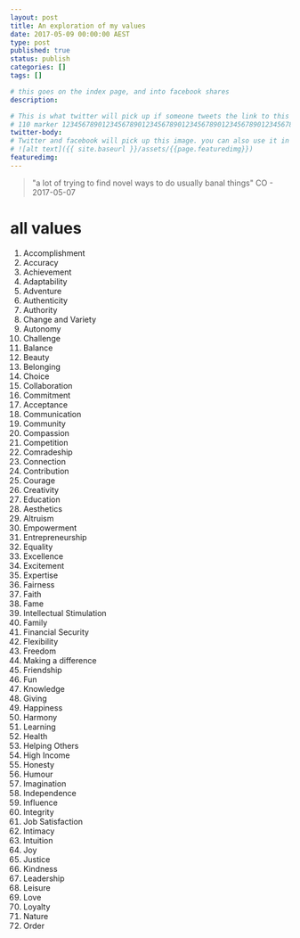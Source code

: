```yaml
---
layout: post
title: An exploration of my values
date: 2017-05-09 00:00:00 AEST
type: post
published: true
status: publish
categories: []
tags: []

# this goes on the index page, and into facebook shares
description:

# This is what twitter will pick up if someone tweets the link to this page
# 110 marker 1234567890123456789012345678901234567890123456789012345678901234567890123456789012345678901234567890123456789
twitter-body:
# Twitter and facebook will pick up this image. you can also use it in a post with:
# ![alt text]({{ site.baseurl }}/assets/{{page.featuredimg}})
featuredimg:
---
```


> "a lot of trying to find novel ways to do usually banal things" CO - 2017-05-07

# all values

1. Accomplishment
1. Accuracy
1. Achievement
1. Adaptability
1. Adventure
1. Authenticity
1. Authority
1. Change and Variety
1. Autonomy
1. Challenge
1. Balance
1. Beauty
1. Belonging
1. Choice
1. Collaboration
1. Commitment
1. Acceptance
1. Communication
1. Community
1. Compassion
1. Competition
1. Comradeship
1. Connection
1. Contribution
1. Courage
1. Creativity
1. Education
1. Aesthetics
1. Altruism
1. Empowerment
1. Entrepreneurship
1. Equality
1. Excellence
1. Excitement
1. Expertise
1. Fairness
1. Faith
1. Fame
1. Intellectual Stimulation
1. Family
1. Financial Security
1. Flexibility
1. Freedom
1. Making a difference
1. Friendship
1. Fun
1. Knowledge
1. Giving
1. Happiness
1. Harmony
1. Learning
1. Health
1. Helping Others
1. High Income
1. Honesty
1. Humour
1. Imagination
1. Independence
1. Influence
1. Integrity
1. Job Satisfaction
1. Intimacy
1. Intuition
1. Joy
1. Justice
1. Kindness
1. Leadership
1. Leisure
1. Love
1. Loyalty
1. Nature
1. Order
